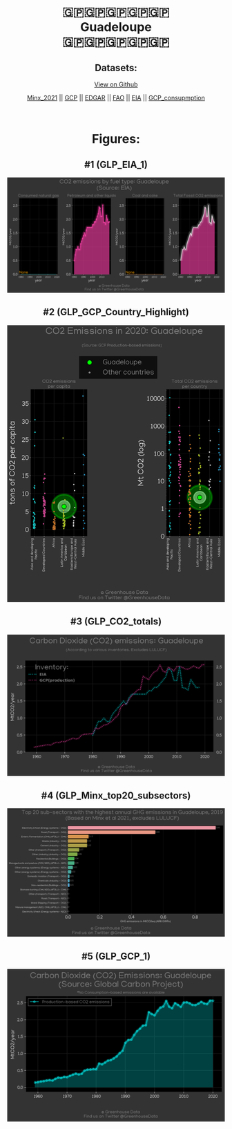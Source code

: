
<center>
<h1 align="center">
🇬🇵🇬🇵🇬🇵🇬🇵🇬🇵
<br>
Guadeloupe
<br>
🇬🇵🇬🇵🇬🇵🇬🇵🇬🇵
</h1>
<h2>Datasets:</h2>
<p><a href="https://github.com/dquintani/GreenhouseData/tree/master/country_data/GLP_Guadeloupe/data">View on Github</a>
<br></p><p><a href="data/GLP_Minx_2021.csv">Minx_2021</a> || <a href="data/GLP_GCP.csv">GCP</a> || <a href="data/GLP_EDGAR.csv">EDGAR</a> || <a href="data/GLP_FAO.csv">FAO</a> || <a href="data/GLP_EIA.csv">EIA</a> || <a href="data/GLP_GCP_consupmption.csv">GCP_consupmption</a></p><p><br></p>
<h1>Figures:</h1><h2>#1 (GLP_EIA_1)</h2>
<p><img alt="" src="figures/GLP_EIA_1.png" /></p><h2>#2 (GLP_GCP_Country_Highlight)</h2>
<p><img alt="" src="figures/GLP_GCP_Country_Highlight.png" /></p><h2>#3 (GLP_CO2_totals)</h2>
<p><img alt="" src="figures/GLP_CO2_totals.png" /></p><h2>#4 (GLP_Minx_top20_subsectors)</h2>
<p><img alt="" src="figures/GLP_Minx_top20_subsectors.png" /></p><h2>#5 (GLP_GCP_1)</h2>
<p><img alt="" src="figures/GLP_GCP_1.png" /></p>